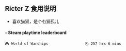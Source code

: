 ## Ricter Z 食用说明
- 喜欢猫猫，是个冇猫孤儿

<!-- steam-box start -->
#### - Steam playtime leaderboard
```text
🎮 World of Warships                 🕘 257 hrs 6 mins
```
<!-- Powered by https://github.com/YouEclipse/steam-box . -->
<!-- steam-box end -->
